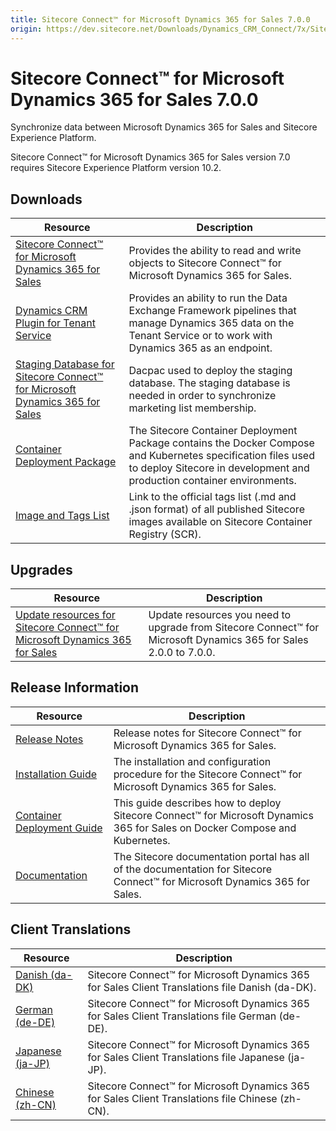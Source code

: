 ```yaml
---
title: Sitecore Connect™ for Microsoft Dynamics 365 for Sales 7.0.0
origin: https://dev.sitecore.net/Downloads/Dynamics_CRM_Connect/7x/Sitecore_Connect_for_Microsoft_Dynamics_365_for_Sales_700
---
```


# Sitecore Connect™ for Microsoft Dynamics 365 for Sales 7.0.0

Synchronize data between Microsoft Dynamics 365 for Sales and Sitecore Experience Platform.

  <Alert variant='warning' mb={4}>
    <AlertIcon />
    Sitecore Connect™ for Microsoft Dynamics 365 for Sales version 7.0 requires Sitecore Experience Platform version 10.2.
  </Alert>
  

## Downloads

 | Resource | Description |
 | --- | --- |
 | [Sitecore Connect™ for Microsoft Dynamics 365 for Sales](https://sitecoredev.azureedge.net/~/media/F3D37F885FF94FA8B54C8496CB1DF18D.ashx?date=20211203T111828) | Provides the ability to read and write objects to Sitecore Connect™ for Microsoft Dynamics 365 for Sales. |
 | [Dynamics CRM Plugin for Tenant Service](https://sitecoredev.azureedge.net/~/media/A877EB626EFB4762844A2CD2163BC321.ashx?date=20211203T111857) | Provides an ability to run the Data Exchange Framework pipelines that manage Dynamics 365 data on the Tenant Service or to work with Dynamics 365 as an endpoint. |
 | [Staging Database for Sitecore Connect™ for Microsoft Dynamics 365 for Sales](https://sitecoredev.azureedge.net/~/media/D4D9294A890B40BEAB82B808DF7D9555.ashx?date=20211203T111934) | Dacpac used to deploy the staging database. The staging database is needed in order to synchronize marketing list membership. |
 | [Container Deployment Package](https://github.com/Sitecore/container-deployment/releases/tag/dcrm%2F7.0.0.01499.150) | The Sitecore Container Deployment Package contains the Docker Compose and Kubernetes specification files used to deploy Sitecore in development and production container environments. |
 | [Image and Tags List](https://github.com/Sitecore/docker-images/tree/master/tags) | Link to the official tags list (.md and .json format) of all published Sitecore images available on Sitecore Container Registry (SCR). |

## Upgrades

 | Resource | Description |
 | --- | --- |
 | [Update resources for Sitecore Connect™ for Microsoft Dynamics 365 for Sales](https://dev.sitecore.net:443/downloads/Resource%20files%20for%20Modules/1x/Resource%20files%20for%20Modules%20100) | Update resources you need to upgrade from Sitecore Connect™ for Microsoft Dynamics 365 for Sales 2.0.0 to 7.0.0. |

## Release Information

 | Resource | Description |
 | --- | --- |
 | [Release Notes](https://dev.sitecore.net:443/downloads/Dynamics%20CRM%20Connect/7x/Sitecore%20Connect%20for%20Microsoft%20Dynamics%20365%20for%20Sales%20700/Release%20Notes) | Release notes for Sitecore Connect™ for Microsoft Dynamics 365 for Sales. |
 | [Installation Guide](https://doc.sitecore.com/xp/en/developers/dynamics-crm-connect/70/sitecore-connect-for-microsoft-dynamics-365-for-sales/install-sitecore-connect-for-microsoft-dynamics-for-sales-365-on-prem.html) | The installation and configuration procedure for the Sitecore Connect™ for Microsoft Dynamics 365 for Sales. |
 | [Container Deployment Guide](https://doc.sitecore.com/xp/en/developers/dynamics-crm-connect/70/sitecore-connect-for-microsoft-dynamics-365-for-sales/install-sitecore-connect-for-microsoft-dynamics-365-for-sales-on-containers.html) | This guide describes how to deploy Sitecore Connect™ for Microsoft Dynamics 365 for Sales on Docker Compose and Kubernetes. |
 | [Documentation](https://doc.sitecore.com/xp/en/developers/dynamics-crm-connect/70/sitecore-connect-for-microsoft-dynamics-365-for-sales/index-en.html) | The Sitecore documentation portal has all of the documentation for Sitecore Connect™ for Microsoft Dynamics 365 for Sales. |

## Client Translations

 | Resource | Description |
 | --- | --- |
 | [Danish (da-DK)](https://sitecoredev.azureedge.net/~/media/852A48DAFD8543B5916CAB8BA2034064.ashx?date=20211203T113026) | Sitecore Connect™ for Microsoft Dynamics 365 for Sales Client Translations file Danish (da-DK). |
 | [German (de-DE)](https://sitecoredev.azureedge.net/~/media/EEA93FD9B9CF4E6C84C61630B0E51CDA.ashx?date=20211203T113046) | Sitecore Connect™ for Microsoft Dynamics 365 for Sales Client Translations file German (de-DE). |
 | [Japanese (ja-JP)](https://sitecoredev.azureedge.net/~/media/7ADC9030ED084D408FB2457BAAF8BF0B.ashx?date=20211203T113108) | Sitecore Connect™ for Microsoft Dynamics 365 for Sales Client Translations file Japanese (ja-JP). |
 | [Chinese (zh-CN)](https://sitecoredev.azureedge.net/~/media/EC143637B23C49C985058F7BC899E384.ashx?date=20211203T113126) | Sitecore Connect™ for Microsoft Dynamics 365 for Sales Client Translations file Chinese (zh-CN). |